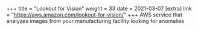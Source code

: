 +++
title = "Lookout for Vision"
weight = 33
date = 2021-03-07
[extra]
link = "https://aws.amazon.com/lookout-for-vision/"
+++
AWS service that analyzes images from your manufacturing facility looking for anomalies

